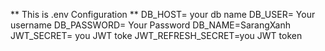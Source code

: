 
** This is .env Configuration **
DB_HOST= your db name
DB_USER= Your username
DB_PASSWORD= Your Password
DB_NAME=SarangXanh
JWT_SECRET= you JWT toke
JWT_REFRESH_SECRET=you JWT token